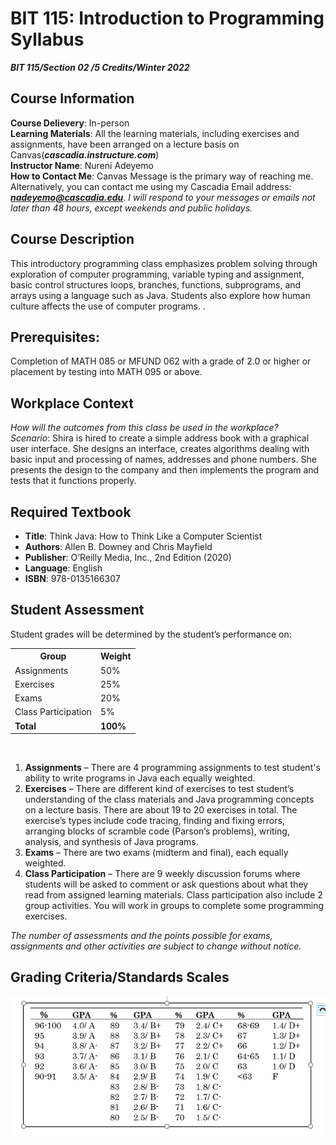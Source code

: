 
# BIT 115: Introduction to Programming Syllabus
  ***BIT 115/Section 02 /5 Credits/Winter 2022***


## Course Information
**Course Delievery**: In-person  
**Learning Materials**: All the learning materials, including exercises and assignments, have been arranged on a lecture basis on Canvas(***cascadia.instructure.com***)   
**Instructor Name**: Nureni Adeyemo   
**How to Contact Me**: Canvas Message is the primary way of reaching me. Alternatively, you can contact me using my Cascadia Email address: ***nadeyemo@cascadia.edu***. *I will respond to your messages or emails not later than 48 hours, except weekends and public holidays.*    

## Course Description
This introductory programming class emphasizes problem solving through exploration of 
computer programming, variable typing and assignment, basic control structures loops, 
branches,  functions,  subprograms,  and  arrays  using  a  language  such  as  Java.  Students  also explore how human culture affects the use of computer programs.    .

## Prerequisites:  
Completion of MATH 085 or MFUND 062 with a grade of 2.0 or higher or placement by testing 
into MATH 095 or above.

## Workplace Context
*How will the outcomes from this class be used in the workplace?*   
*Scenario*:  Shira  is  hired  to  create  a  simple  address  book  with  a  graphical  user  interface.  She designs  an  interface,  creates  algorithms  dealing  with  basic  input  and  processing  of  names, addresses and phone numbers. She presents the design to the company and then implements the program and tests that it functions properly.

## Required Textbook
* **Title**: Think Java: How to Think Like a Computer Scientist 
* **Authors**: Allen B. Downey and Chris Mayfield
* **Publisher**: O’Reilly Media, Inc., 2nd Edition (2020)
* **Language**: English
* **ISBN**: 978-0135166307

## Student Assessment
Student grades will be determined by the student’s performance on:  
<TABLE>
<TR>
      <TH>Group</TH>
      <TH>Weight</TH>
   </TR>
   <TR>
      <TD>Assignments</TD>
      <TD>50%</TD>
   </TR>
   <TR>
      <TD>Exercises</TD>
      <TD>25%</TD>
   </TR>
   <TR>
      <TD>Exams</TD>
      <TD>20%</TD>
   </TR>
   <TR>
      <TD>Class Participation</TD>
      <TD>5%</TD>
   </TR>
   <TR>
      <TD><strong>Total</strong></TD>
      <TD><strong>100%</strong></TD>
   </TR>
</TABLE>
<br>

1. **Assignments** – There are 4 programming assignments to test student's ability to write programs in Java each equally weighted.
2. **Exercises** – There are different kind of exercises to test student’s understanding of the class materials and Java programming concepts on a lecture basis. There are about 19 to 20 exercises in total. The exercise’s types include code tracing, finding and fixing  errors, arranging blocks of scramble code (Parson’s problems), writing, analysis, and synthesis of Java programs. 
3. **Exams** – There are two exams (midterm and final), each equally weighted. 
4. **Class Participation** – There are 9 weekly discussion forums where students will be asked to comment or ask questions about what they read from assigned learning materials. Class 
participation also include 2 group activities. You will work in groups to complete some programming exercises. 

*The number of assessments and the points possible for exams, assignments and other activities are subject to change without notice.*

## Grading Criteria/Standards Scales
![](https://github.com/Nureni82/Course-Syllabus/blob/main/GradingCriteria.png )

